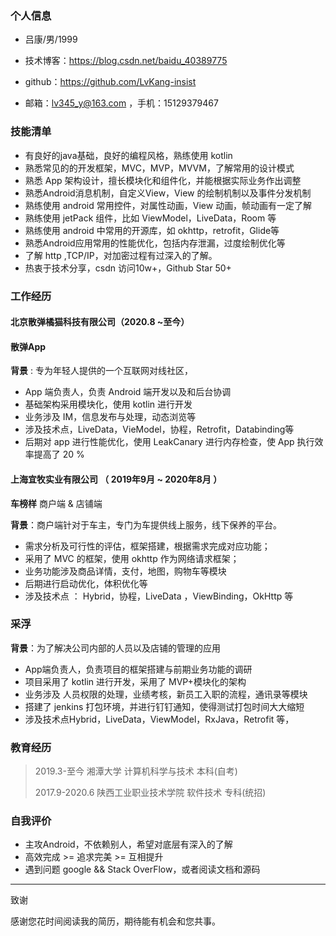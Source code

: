 ### 个人信息

 - 吕康/男/1999 
 - 技术博客：https://blog.csdn.net/baidu_40389775
 - github：https://github.com/LvKang-insist

 - 邮箱：lv345_y@163.com ，手机：15129379467
### 技能清单

- 有良好的java基础，良好的编程风格，熟练使用 kotlin
- 熟悉常见的的开发框架，MVC，MVP，MVVM，了解常用的设计模式
- 熟悉 App 架构设计，擅长模块化和组件化，并能根据实际业务作出调整
- 熟悉Android消息机制，自定义View，View 的绘制机制以及事件分发机制
- 熟练使用 android 常用控件，对属性动画，View 动画，帧动画有一定了解
- 熟练使用 jetPack 组件，比如 ViewModel，LiveData，Room 等
- 熟练使用 android 中常用的开源库，如 okhttp，retrofit，Glide等
- 熟悉Android应用常用的性能优化，包括内存泄漏，过度绘制优化等
- 了解 http ,TCP/IP，对加密过程有过深入的了解。
- 热衷于技术分享，csdn 访问10w+，Github Star 50+
### 工作经历

#### 北京散弹橘猫科技有限公司（2020.8 ~至今）

#### 散弹App

**背景** :  专为年轻人提供的一个互联网对线社区，

- App 端负责人，负责 Android 端开发以及和后台协调
- 基础架构采用模块化，使用 kotlin 进行开发
- 业务涉及 IM，信息发布与处理，动态浏览等
- 涉及技术点，LiveData，VieModel，协程，Retrofit，Databinding等
- 后期对 app 进行性能优化，使用 LeakCanary  进行内存检查，使 App 执行效率提高了 20 %

#### 上海宜牧实业有限公司 （ 2019年9月 ~ 2020年8月 ）

**车榜样**   商户端 & 店铺端

**背景**：商户端针对于车主，专门为车提供线上服务，线下保养的平台。

- 需求分析及可行性的评估，框架搭建，根据需求完成对应功能；
- 采用了 MVC 的框架，使用 okhttp 作为网络请求框架；
- 业务功能涉及商品详情，支付，地图，购物车等模块
- 后期进行启动优化，体积优化等
- 涉及技术点 ： Hybrid，协程，LiveData ，ViewBinding，OkHttp 等

### 采浮

**背景**：为了解决公司内部的人员以及店铺的管理的应用

- App端负责人，负责项目的框架搭建与前期业务功能的调研
- 项目采用了 kotlin 进行开发，采用了 MVP+模块化的架构
- 业务涉及 人员权限的处理，业绩考核，新员工入职的流程，通讯录等模块
- 搭建了 jenkins 打包环境，并进行钉钉通知，使得测试打包时间大大缩短
- 涉及技术点Hybrid，LiveData，ViewModel，RxJava，Retrofit 等，

### 教育经历

> 2019.3-至今 湘潭大学 计算机科学与技术 本科(自考)
>
> 2017.9-2020.6 陕西工业职业技术学院 软件技术 专科(统招)

### 自我评价

- 主攻Android，不依赖别人，希望对底层有深入的了解
- 高效完成 >= 追求完美 >= 互相提升
- 遇到问题 google && Stack OverFlow，或者阅读文档和源码

---
致谢

感谢您花时间阅读我的简历，期待能有机会和您共事。
